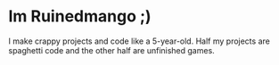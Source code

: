 # Im Ruinedmango ;)
I make crappy projects and code like a 5-year-old.
Half my projects are spaghetti code and the other half are unfinished games.



<!--
**RuinedMango/RuinedMango** is a ✨ _special_ ✨ repository because its `README.md` (this file) appears on your GitHub profile.

Here are some ideas to get you started:

- 🔭 I’m currently working on ...
- 🌱 I’m currently learning ...
- 👯 I’m looking to collaborate on ...
- 🤔 I’m looking for help with ...
- 💬 Ask me about ...
- 📫 How to reach me: ...
- 😄 Pronouns: ...
- ⚡ Fun fact: ...
-->

